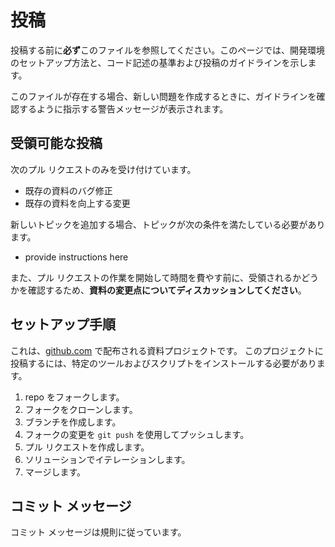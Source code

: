 # 投稿

投稿する前に**必ず**このファイルを参照してください。このページでは、開発環境のセットアップ方法と、コード記述の基準および投稿のガイドラインを示します。



このファイルが存在する場合、新しい問題を作成するときに、ガイドラインを確認するように指示する警告メッセージが表示されます。


## 受領可能な投稿

次のプル リクエストのみを受け付けています。

- 既存の資料のバグ修正
- 既存の資料を向上する変更

新しいトピックを追加する場合、トピックが次の条件を満たしている必要があります。

- provide instructions here

また、プル リクエストの作業を開始して時間を費やす前に、受領されるかどうかを確認するため、**資料の変更点についてディスカッションしてください**。


## セットアップ手順

これは、[github.com](https://github.com) で配布される資料プロジェクトです。
このプロジェクトに投稿するには、特定のツールおよびスクリプトをインストールする必要があります。

1.  repo をフォークします。
2.  フォークをクローンします。
3.  ブランチを作成します。
4.  フォークの変更を `git push` を使用してプッシュします。
5.  プル リクエストを作成します。
6.  ソリューションでイテレーションします。
7.  マージします。  

## コミット メッセージ

コミット メッセージは規則に従っています。
